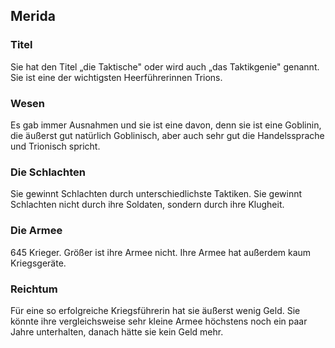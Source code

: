 ## Merida

### Titel

Sie hat den Titel „die Taktische" oder wird auch „das Taktikgenie" genannt. Sie ist eine der wichtigsten Heerführerinnen Trions.

### Wesen

Es gab immer Ausnahmen und sie ist eine davon, denn sie ist eine Goblinin, die äußerst gut natürlich Goblinisch, aber auch sehr gut die Handelssprache und Trionisch spricht.

### Die Schlachten

Sie gewinnt Schlachten durch unterschiedlichste Taktiken. Sie gewinnt Schlachten nicht durch ihre Soldaten, sondern durch ihre Klugheit.

### Die Armee

645 Krieger. Größer ist ihre Armee nicht. Ihre Armee hat außerdem kaum Kriegsgeräte.

### Reichtum

Für eine so erfolgreiche Kriegsführerin hat sie äußerst wenig Geld. Sie könnte ihre vergleichsweise sehr kleine Armee höchstens noch ein paar Jahre unterhalten, danach hätte sie kein Geld mehr.
